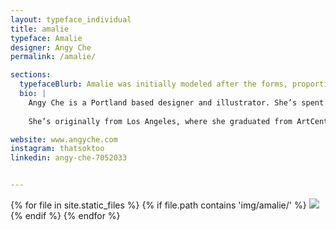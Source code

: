 ```yaml
---
layout: typeface_individual
title: amalie
typeface: Amalie
designer: Angy Che
permalink: /amalie/

sections:
  typefaceBlurb: Amalie was initially modeled after the forms, proportions, and construction of Didot. Through the development process, it began to take on its own unique characteristics. Amalie currently comes in both text and display weights. The family will continue to be expanded and refined until the cows come home.
  bio: |
    Angy Che is a Portland based designer and illustrator. She’s spent the last several years in San Francisco working on a variety of projects, from illustration and lettering, to identity design and ad campaigns. Type design is a newly acquired skill that she’s excited to integrate into her other work. 
    
    She’s originally from Los Angeles, where she graduated from ArtCenter College of Design with a degree in illustration.

website: www.angyche.com
instagram: thatsoktoo
linkedin: angy-che-7052033


---
```


<div class="typeface__images">
{% for file in site.static_files %}
  {% if file.path contains 'img/amalie/' %}
    <img src="{{ file.path }}" />
  {% endif %}
{% endfor %}
</div>
